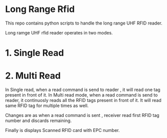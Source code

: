 # Long Range Rfid
This repo contains python scripts to handle the long range UHF RFID reader.

Long ramge UHF rfid reader operates in two modes.
# 1. Single Read
# 2. Multi Read

In Single read, when a read command is send to reader , it will read one tag present in front of it.
In Multi read mode, when a read command is send to reader, it continuosly reads all the RFID tags 
present in front of it. It will read same RFID tag for multiple times as well.

Changes are as when a read command is sent , receiver read first RFID tag number and discards remaining.

Finally is displays Scanned RFID card with EPC number.
